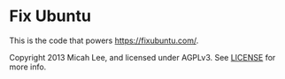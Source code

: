 Fix Ubuntu
==========

This is the code that powers <https://fixubuntu.com/>.

Copyright 2013 Micah Lee, and licensed under AGPLv3. See [LICENSE](/LICENSE) for more info.
